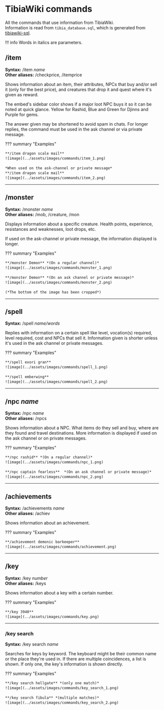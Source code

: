 # TibiaWiki commands

All the commands that use information from TibiaWiki.  
Information is read from `tibia_database.sql`, which is generated from [tibiawiki-sql](https://github.com/Galarzaa90/tibiawiki-sql).

!!! info
    Words in italics are parameters.  


## /item
**Syntax:** /item *name*  
**Other aliases:** /checkprice, /itemprice

Shows information about an item, their attributes, NPCs that buy and/or sell it (only for the best price), and creatures that drop it and quest where it's given as reward.

The embed's sidebar color shows if a major loot NPC buys it so it can be noted at quick glance.
Yellow for Rashid, Blue and Green for Djinns and Purple for gems.

The answer given may be shortened to avoid spam in chats. 
For longer replies, the command must be used in the ask channel or via private message.

??? summary "Examples"
    
    **/item dragon scale mail**  
    ![image](../assets/images/commands/item_1.png)
    
    *When used on the ask-channel or private message*  
    **/item dragon scale mail**  
    ![image](../assets/images/commands/item_2.png)

---

## /monster
**Syntax:** /monster *name*  
**Other aliases:** /mob, /creature, /mon

Displays information about a specific creature. Health points, experience, resistances and weaknesses, loot drops, etc.

If used on the ask-channel or private message, the information displayed is longer.

??? summary "Examples"

    **/monster Demon** *(On a regular channel)*  
    ![image](../assets/images/commands/monster_1.png)
    
    **/monster Demon** *(On an ask channel or private message)*  
    ![image](../assets/images/commands/monster_2.png)
    
    (*The bottom of the image has been cropped*)

----

## /spell
**Syntax:** /spell *name/words*

Replies with information on a certain spell like level, vocation(s) required, level required, cost and NPCs that sell it.
Information given is shorter unless it's used in the ask channel or private messages.

??? summary "Examples"

    **/spell exori gran**  
    ![image](../assets/images/commands/spell_1.png)
    
    **/spell emberwing**  
    ![image](../assets/images/commands/spell_2.png)

----

## /npc *name*
**Syntax:** /npc *name*  
**Other aliases:** /npcs

Shows information about a NPC. What items do they sell and buy, where are they found and travel destinations.
More information is displayed if used on the ask channel or on private messages.

??? summary "Examples"

    **/npc rashid** *(On a regular channel)*  
    ![image](../assets/images/commands/npc_1.png)
    
    **/npc captain fearless**  *(On an ask channel or private message)*  
    ![image](../assets/images/commands/npc_2.png)

----

## /achievements
**Syntax:** /achievements *name*  
**Other aliases:** /achiev

Shows information about an achievement.

??? summary "Examples"

    **/achievement demonic barkeeper**  
    ![image](../assets/images/commands/achievement.png)
    
----

## /key
**Syntax:** /key *number*  
**Other aliases:** /keys

Shows information about a key with a certain number.

??? summary "Examples"

    **/key 3940**  
    ![image](../assets/images/commands/key.png)
    
----

### /key search
**Syntax:** /key search *name*

Searches for keys by keyword. The keyboard might be their common name or the place they're used in.
If there are multiple coincidences, a list is shown. If only one, the key's information is shown directly.

??? summary "Examples"

    **/key search hellgate** *(only one match)*  
    ![image](../assets/images/commands/key_search_1.png)
    
    **/key search fibula** *(multiple matches)*  
    ![image](../assets/images/commands/key_search_2.png)
    
    